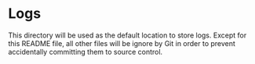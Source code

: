 # Logs

This directory will be used as the default location to store logs. Except for this README file, all other files will be ignore by Git in order to prevent accidentally committing them to source control.
